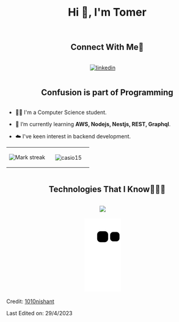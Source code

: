 <!--h1 without bottom border-->
<div id="user-content-toc">
  <ul align="center">
    <summary><h1 style="display: inline-block">Hi 👋, I'm Tomer</h1></summary>
  </ul>
</div>

<!-- Connect with me -->
<!--h2 without bottom border-->
<div id="user-content-toc">
  <ul align="center">
    <summary><h2 style="display: inline-block">Connect With Me🤝</h2></summary>
  </ul>
</div>

<!--icons and links-->
<p align="center">
<a href="https://www.linkedin.com/in/tomer-abokarat-8958b6205/" target="blank"><img align="center" src="https://user-images.githubusercontent.com/88904952/234979284-68c11d7f-1acc-4f0c-ac78-044e1037d7b0.png" alt="linkedin" height="50" width="50" /></a>
</p>

<!--h2 without bottom border-->
<div id="user-content-toc">
  <ul align="center">
    <summary><h2 style="display: inline-block">Confusion is part of Programming</h2></summary>
  </ul>
</div>


<!--Intro start-->
- 👨‍🎓 I'm a Computer Science student. 
 
- 🔭 I’m currently learning **AWS, Nodejs, Nestjs, REST, Graphql**.

- ☁️ I've keen interest in backend development.

<!--Intro end-->


<!--- stats & Trophy (start) -->
<p align="center">
  <!--- stats (start) -->
<table align="center">
<tr border="none">
<td width="50%" align="center">
<img  title="🔥 Get streak stats for your profile at git.io/streak-stats" alt="Mark streak" src="https://github-readme-streak-stats.herokuapp.com/?user=casio15&theme=dark&hide_border=false" /> 
</td>
<td width="50%" align="center">

  <p><img align="center" src="https://github-readme-stats.vercel.app/api/top-langs?username=casio15&show_icons=true&locale=en&layout=compact&bg_color=151515" alt="casio15" /></p>
  </td>
</tr>
</table>
<!--- stats (end) -->
</p>        
<!--- stats (end) -->


<!--h1 without bottom border-->
<div id="user-content-toc">
  <ul align="center">
    <summary><h2 style="display: inline-block">Technologies That I Know👨🏻‍💻</h2></summary>
  </ul>
</div>
<!--tech stack icons-->
<p align="center">
  <a href="https://skillicons.dev">
    <img src="https://skillicons.dev/icons?i=git,aws,c,cpp,express,nestjs,github,ts,linux,nodejs,postman,py,vscode&perline=14" />
  </a>
</p>

<!--- snake -->
<div align="center">
  <img  src="https://github.com/casio15/casio15/blob/output/github-contribution-grid-snake.svg"
       alt="snake" /></a>
</div>

Credit: [1010nishant](https://github.com/1010nishant)

Last Edited on: 29/4/2023
